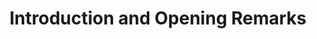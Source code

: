 ---
edition: hpca-19
type: welcome
time_start: 8:45
time_end: 9:00
title: Introduction and Opening Remarks
---